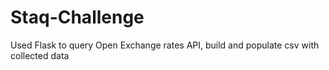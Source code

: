 # Staq-Challenge
Used Flask to query Open Exchange rates API, build and populate csv with collected data 
